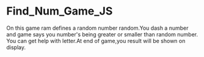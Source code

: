 # Find_Num_Game_JS
On this game ram defines a random number random.You dash a number and game says you number's being greater or smaller than random number. You can get help with letter.At end of game,you result will be shown on display.
